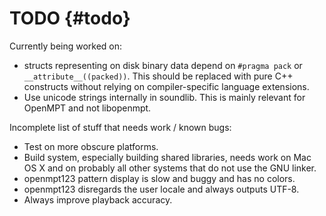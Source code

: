 
TODO {#todo}
====


Currently being worked on:
 *  structs representing on disk binary data depend on `#pragma pack` or
    `__attribute__((packed))`. This should be replaced with pure C++ constructs
    without relying on compiler-specific language extensions.
 *  Use unicode strings internally in soundlib. This is mainly relevant for
    OpenMPT and not libopenmpt.

Incomplete list of stuff that needs work / known bugs:
 *  Test on more obscure platforms.
 *  Build system, especially building shared libraries, needs work on Mac OS X
    and on probably all other systems that do not use the GNU linker.
 *  openmpt123 pattern display is slow and buggy and has no colors.
 *  openmpt123 disregards the user locale and always outputs UTF-8.
 *  Always improve playback accuracy.

